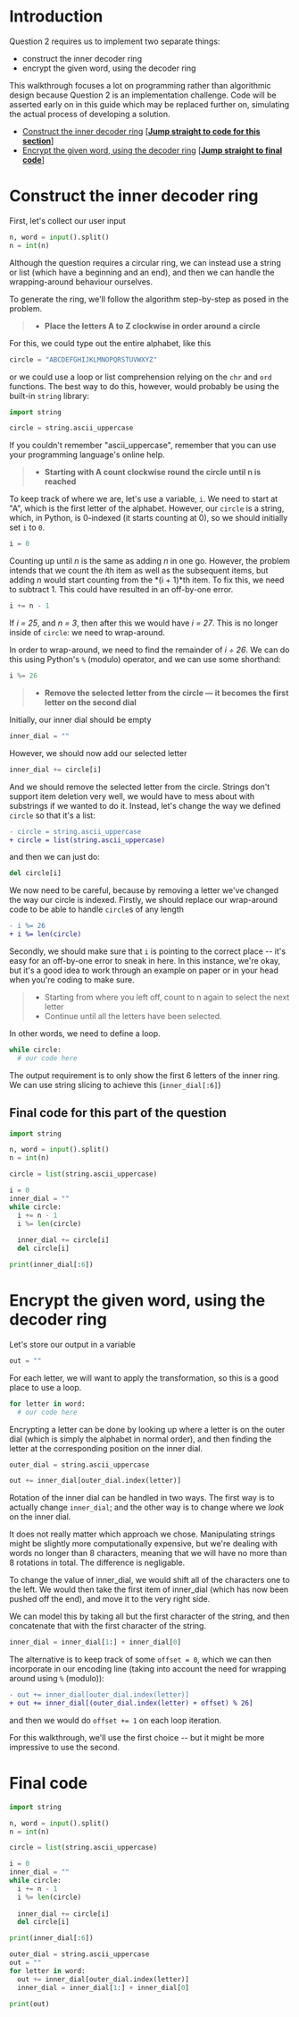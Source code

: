 # Introduction
Question 2 requires us to implement two separate things:

- construct the inner decoder ring
- encrypt the given word, using the decoder ring

This walkthrough focuses a lot on programming rather than algorithmic design because Question 2 is an implementation challenge. Code will be asserted early on in this guide which may be replaced further on, simulating the actual process of developing a solution.

- [Construct the inner decoder ring](#construct-the-inner-decoder-ring) \[[**Jump straight to code for this section**](#final-code-for-this-part-of-the-question)\]
- [Encrypt the given word, using the decoder ring](#encrypt-the-given-word-using-the-decoder-ring) \[[**Jump straight to final code**](#final-code)]
# Construct the inner decoder ring
First, let's collect our user input
```python
n, word = input().split()
n = int(n)
```

Although the question requires a circular ring, we can instead use a string or list (which have a beginning and an end), and then we can handle the wrapping-around behaviour ourselves.

To generate the ring, we'll follow the algorithm step-by-step as posed in the problem.

> - **Place the letters A to Z clockwise in order around a circle**

For this, we could type out the entire alphabet, like this

```python
circle = "ABCDEFGHIJKLMNOPQRSTUVWXYZ"
```

or we could use a loop or list comprehension relying on the `chr` and `ord` functions. The best way to do this, however, would probably be using the built-in `string` library:

```python
import string

circle = string.ascii_uppercase
```

If you couldn't remember "ascii_uppercase", remember that you can use your programming language's online help.

> - **Starting with A count clockwise round the circle until n is reached**

To keep track of where we are, let's use a variable, `i`. We need to start at "A", which is the first letter of the alphabet. However, our `circle` is a string, which, in Python, is 0-indexed (it starts counting at 0), so we should initially set `i` to `0`.

```python
i = 0
```

Counting up until *n* is the same as adding *n* in one go. However, the problem intends that we count the *i*th item as well as the subsequent items, but adding *n* would start counting from the *(i + 1)*th item. To fix this, we need to subtract 1. This could have resulted in an off-by-one error.

```python
i += n - 1
```

If *i = 25*, and *n = 3*, then after this we would have *i = 27*. This is no longer inside of `circle`: we need to wrap-around.

In order to wrap-around, we need to find the remainder of *i ÷ 26*. We can do this using Python's `%` (modulo) operator, and we can use some shorthand:

```python
i %= 26
```

> - **Remove the selected letter from the circle — it becomes the first letter on the second dial**

Initially, our inner dial should be empty
```python
inner_dial = ""
```
However, we should now add our selected letter
```python
inner_dial += circle[i]
```
And we should remove the selected letter from the circle. Strings don't support item deletion very well, we would have to mess about with substrings if we wanted to do it. Instead, let's change the way we defined `circle` so that it's a list:
```diff
- circle = string.ascii_uppercase
+ circle = list(string.ascii_uppercase)
```
and then we can just do:
```python
del circle[i]
```
We now need to be careful, because by removing a letter we've changed the way our circle is indexed. Firstly, we should replace our wrap-around code to be able to handle `circle`s of any length
```diff
- i %= 26
+ i %= len(circle)
```
Secondly, we should make sure that `i` is pointing to the correct place -- it's easy for an off-by-one error to sneak in here. In this instance, we're okay, but it's a good idea to work through an example on paper or in your head when you're coding to make sure.

> - Starting from where you left off, count to n again to select the next letter
> - Continue until all the letters have been selected.

In other words, we need to define a loop.

```python
while circle:
  # our code here
```

The output requirement is to only show the first 6 letters of the inner ring. We can use string slicing to achieve this (`inner_dial[:6]`)

## Final code for this part of the question
```python
import string

n, word = input().split()
n = int(n)

circle = list(string.ascii_uppercase)

i = 0
inner_dial = ""
while circle:
  i += n - 1
  i %= len(circle)
  
  inner_dial += circle[i]
  del circle[i]

print(inner_dial[:6])
```
 
# Encrypt the given word, using the decoder ring
Let's store our output in a variable
 
```python
out = ""
```
 
For each letter, we will want to apply the transformation, so this is a good place to use a loop.
 
```python
for letter in word:
  # our code here
```
 
Encrypting a letter can be done by looking up where a letter is on the outer dial (which is simply the alphabet in normal order), and then finding the letter at the corresponding position on the inner dial.
 
```python
outer_dial = string.ascii_uppercase

out += inner_dial[outer_dial.index(letter)]
```

Rotation of the inner dial can be handled in two ways. The first way is to actually change `inner_dial`; and the other way is to change where we *look* on the inner dial.

It does not really matter which approach we chose. Manipulating strings might be slightly more computationally expensive, but we're dealing with words no longer than 8 characters, meaning that we will have no more than 8 rotations in total. The difference is negligable.

To change the value of inner_dial, we would shift all of the characters one to the left. We would then take the first item of inner_dial (which has now been pushed off the end), and move it to the very right side.

We can model this by taking all but the first character of the string, and then concatenate that with the first character of the string.

```python
inner_dial = inner_dial[1:] + inner_dial[0]
```

The alternative is to keep track of some `offset = 0`, which we can then incorporate in our encoding line (taking into account the need for wrapping around using `%` (modulo)):

```diff
- out += inner_dial[outer_dial.index(letter)]
+ out += inner_dial[(outer_dial.index(letter) + offset) % 26]
```

and then we would do `offset += 1` on each loop iteration.

For this walkthrough, we'll use the first choice -- but it might be more impressive to use the second.

# Final code
```python
import string

n, word = input().split()
n = int(n)

circle = list(string.ascii_uppercase)

i = 0
inner_dial = ""
while circle:
  i += n - 1
  i %= len(circle)
  
  inner_dial += circle[i]
  del circle[i]

print(inner_dial[:6])

outer_dial = string.ascii_uppercase
out = ""
for letter in word:
  out += inner_dial[outer_dial.index(letter)]
  inner_dial = inner_dial[1:] + inner_dial[0]

print(out)
```
